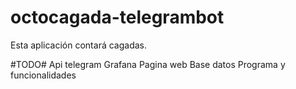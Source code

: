 # octocagada-telegrambot
Esta aplicación contará cagadas.

#TODO#
Api telegram
Grafana
Pagina web
Base datos
Programa y funcionalidades